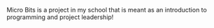Micro Bits is a project in my school that is meant as an introduction to programming and project leadership!